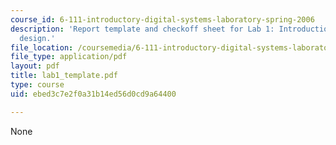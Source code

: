 ```yaml
---
course_id: 6-111-introductory-digital-systems-laboratory-spring-2006
description: 'Report template and checkoff sheet for Lab 1: Introduction to digital
  design.'
file_location: /coursemedia/6-111-introductory-digital-systems-laboratory-spring-2006/ebed3c7e2f0a31b14ed56d0cd9a64400_lab1_template.pdf
file_type: application/pdf
layout: pdf
title: lab1_template.pdf
type: course
uid: ebed3c7e2f0a31b14ed56d0cd9a64400

---
```

None